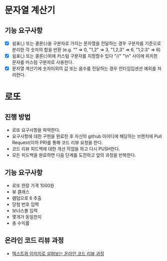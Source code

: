 # 문자열 계산기
## 기능 요구사항
* [x] 쉼표(,) 또는 콜론(:)을 구분자로 가지는 문자열을 전달하는 경우 구분자를 기준으로 분리한 각 숫자의 합을 반환 (e.g. "" => 0, "1,2" => 3, "1,2,3" => 6, "1,2:3" => 6)
* [x] 쉼표(,) 또는 콜론(:)외에 커스텀 구분자를 지정할수 있다
 "//" "\n" 사이에 위치한 문자를 커스텀 구분자로 사용한다.
* [x] 문자열 계산기에 숫자이외의 값 또는 음수를 전달하는 경우 런타임입센션 예외를 처리한다.
# 로또
## 진행 방법
* 로또 요구사항을 파악한다.
* 요구사항에 대한 구현을 완료한 후 자신의 github 아이디에 해당하는 브랜치에 Pull Request(이하 PR)를 통해 코드 리뷰 요청을 한다.
* 코드 리뷰 피드백에 대한 개선 작업을 하고 다시 PUSH한다.
* 모든 피드백을 완료하면 다음 단계를 도전하고 앞의 과정을 반복한다.

## 기능 요구사항
* 로또 한장 가격 1000원
* 뷰 클래스
* 램덤으로 6 추출
* 당첨 번호 입력
* 보너스볼 입력
* 몇개가 동일한지
* 총 수익률

## 온라인 코드 리뷰 과정
* [텍스트와 이미지로 살펴보는 온라인 코드 리뷰 과정](https://github.com/next-step/nextstep-docs/tree/master/codereview)
